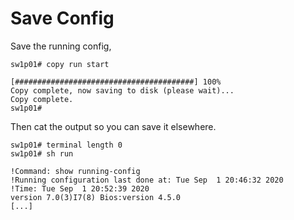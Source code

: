 # Save Config

Save the running config,

```
sw1p01# copy run start

[########################################] 100%
Copy complete, now saving to disk (please wait)...
Copy complete.
sw1p01#
```

Then cat the output so you can save it elsewhere.  

```
sw1p01# terminal length 0
sw1p01# sh run

!Command: show running-config
!Running configuration last done at: Tue Sep  1 20:46:32 2020
!Time: Tue Sep  1 20:52:39 2020
version 7.0(3)I7(8) Bios:version 4.5.0
[...]
```


